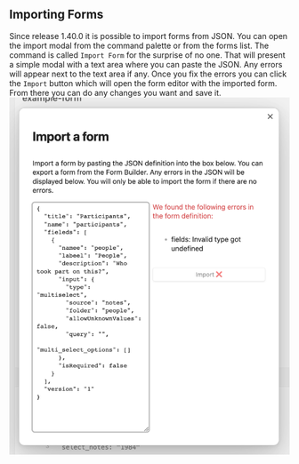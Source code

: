 ## Importing Forms

Since release 1.40.0 it is possible to import forms from JSON.
You can open the import modal from the command palette or from the forms list.
The command is called `Import Form` for the surprise of no one.
That will present a simple modal with a text area where you can paste the JSON.
Any errors will appear next to the text area if any.
Once you fix the errors you can click the `Import` button which will open the form editor with the imported form.
From there you can do any changes you want and save it.
![import form](import-form.png)
